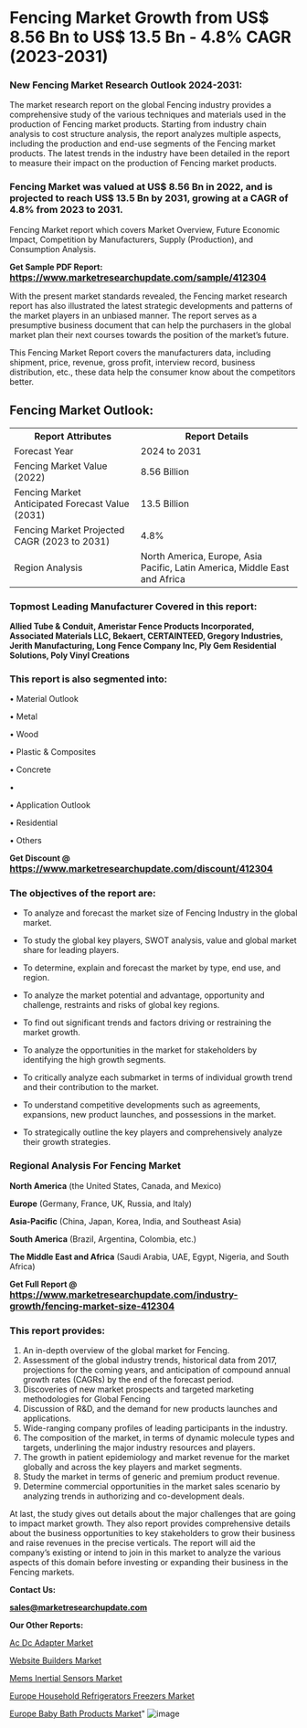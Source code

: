 # Fencing Market Growth from US$ 8.56 Bn to US$ 13.5 Bn - 4.8% CAGR (2023-2031)

<strong><h3>New Fencing Market Research Outlook 2024-2031:</h3></strong>

The market research report on the global Fencing industry provides a comprehensive study of the various techniques and materials used in the production of Fencing market products. Starting from industry chain analysis to cost structure analysis, the report analyzes multiple aspects, including the production and end-use segments of the Fencing market products. The latest trends in the industry have been detailed in the report to measure their impact on the production of Fencing market products.

<strong><h3>Fencing Market was valued at US$ 8.56 Bn in 2022, and is projected to reach US$ 13.5 Bn by 2031, growing at a CAGR of 4.8% from 2023 to 2031.</h3></strong>

Fencing Market report which covers Market Overview, Future Economic Impact, Competition by Manufacturers, Supply (Production), and Consumption Analysis.

<strong>Get Sample PDF Report: <a href=https://www.marketresearchupdate.com/sample/412304><font size=3 color=#0000ff>https://www.marketresearchupdate.com/sample/412304</font></a></strong>

With the present market standards revealed, the Fencing market research report has also illustrated the latest strategic developments and patterns of the market players in an unbiased manner. The report serves as a presumptive business document that can help the purchasers in the global market plan their next courses towards the position of the market’s future.

This Fencing Market Report covers the manufacturers data, including shipment, price, revenue, gross profit, interview record, business distribution, etc., these data help the consumer know about the competitors better.

<html>
<body>

<h2>Fencing Market Outlook:</h2>

<table>
  <tr>
    <th>Report Attributes</th>
    <th>Report Details</th>
  </tr>
  <tr>
    <td>Forecast Year</td>
    <td>2024 to 2031</td>
  </tr>
  <tr>
    <td>Fencing Market Value (2022)</td>
    <td>8.56 Billion</td>
  </tr>
  <tr>
    <td>Fencing Market Anticipated Forecast Value (2031)</td>
    <td>13.5 Billion</td>
  </tr>
  <tr>
    <td>Fencing Market Projected CAGR (2023 to 2031)</td>
    <td>4.8%</td>
  </tr>
  <tr>
    <td>Region Analysis</td>
    <td>North America, Europe, Asia Pacific, Latin America, Middle East and Africa</td>
  </tr>
</table>

</body>
</html>

<strong><h3>Topmost Leading Manufacturer Covered in this report:</h3></strong>

<strong>Allied Tube & Conduit, Ameristar Fence Products Incorporated, Associated Materials LLC, Bekaert, CERTAINTEED, Gregory Industries, Jerith Manufacturing, Long Fence Company Inc, Ply Gem Residential Solutions, Poly Vinyl Creations</strong>

<strong><h3>This report is also segmented into:</h3></strong>

• Material Outlook

• Metal

• Wood

• Plastic & Composites

• Concrete

• 

• Application Outlook

• Residential

• Others

<strong>Get Discount @ <a href=https://www.marketresearchupdate.com/discount/412304><font size=3 color=#0000ff>https://www.marketresearchupdate.com/discount/412304</font></a></strong>

<strong><h3>The objectives of the report are:</h3></strong>

- To analyze and forecast the market size of Fencing Industry in the global market.

- To study the global key players, SWOT analysis, value and global market share for leading players.

- To determine, explain and forecast the market by type, end use, and region.

- To analyze the market potential and advantage, opportunity and challenge, restraints and risks of global key regions.

- To find out significant trends and factors driving or restraining the market growth.

- To analyze the opportunities in the market for stakeholders by identifying the high growth segments.

- To critically analyze each submarket in terms of individual growth trend and their contribution to the market.

- To understand competitive developments such as agreements, expansions, new product launches, and possessions in the market.

- To strategically outline the key players and comprehensively analyze their growth strategies.

<strong><h3>Regional Analysis For Fencing Market</h3></strong>

<strong>North America</strong> (the United States, Canada, and Mexico)

<strong>Europe</strong> (Germany, France, UK, Russia, and Italy)

<strong>Asia-Pacific</strong> (China, Japan, Korea, India, and Southeast Asia)

<strong>South America</strong> (Brazil, Argentina, Colombia, etc.)

<strong>The Middle East and Africa</strong> (Saudi Arabia, UAE, Egypt, Nigeria, and South Africa)

<strong>Get Full Report @ <a href=https://www.marketresearchupdate.com/industry-growth/fencing-market-size-412304><font size=3 color=#0000ff>https://www.marketresearchupdate.com/industry-growth/fencing-market-size-412304</font></a></strong>

<strong><h3>This report provides:</h3></strong>
<ol>
  <li>An in-depth overview of the global market for Fencing.</li>
  <li>Assessment of the global industry trends, historical data from 2017, projections for the coming years, and anticipation of compound annual growth rates (CAGRs) by the end of the forecast period.</li>
  <li>Discoveries of new market prospects and targeted marketing methodologies for Global Fencing</li>
  <li>Discussion of R&amp;D, and the demand for new products launches and applications.</li>
  <li>Wide-ranging company profiles of leading participants in the industry.</li>
  <li>The composition of the market, in terms of dynamic molecule types and targets, underlining the major industry resources and players.</li>
  <li>The growth in patient epidemiology and market revenue for the market globally and across the key players and market segments.</li>
  <li>Study the market in terms of generic and premium product revenue.</li>
  <li>Determine commercial opportunities in the market sales scenario by analyzing trends in authorizing and co-development deals.</li>
</ol>

At last, the study gives out details about the major challenges that are going to impact market growth. They also report provides comprehensive details about the business opportunities to key stakeholders to grow their business and raise revenues in the precise verticals. The report will aid the company’s existing or intend to join in this market to analyze the various aspects of this domain before investing or expanding their business in the Fencing markets.

<strong>Contact Us:</strong>

<strong>sales@marketresearchupdate.com</strong>

<strong>Our Other Reports:</strong>

<a href=https://www.linkedin.com/pulse/ac-dc-adapter-market-2023-size-growth-trends>Ac Dc Adapter Market</a>

<a href=https://www.linkedin.com/pulse/website-builders-market-industry-analysis-segments>Website Builders Market</a>

<a href=https://www.linkedin.com/pulse/mems-inertial-sensors-market-analysis-segment>Mems Inertial Sensors Market</a>

<a href=https://www.linkedin.com/pulse/europe-household-refrigerators-freezers-market>Europe Household Refrigerators Freezers Market</a>

<a href=https://www.linkedin.com/pulse/europe-baby-bath-products-market-2023-2030-new>Europe Baby Bath Products Market</a>"
![image](https://github.com/Ankan-2/Market-Research-News/assets/158291571/45006fe3-03a2-4d4e-9310-80ee620ab486)
